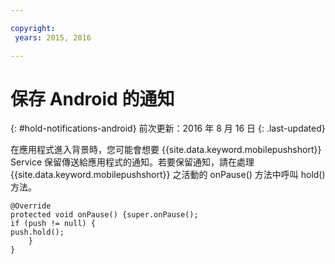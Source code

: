 ```yaml
---

copyright:
 years: 2015, 2016

---
```


# 保存 Android 的通知
{: #hold-notifications-android}
前次更新：2016 年 8 月 16 日
{: .last-updated}

在應用程式進入背景時，您可能會想要 {{site.data.keyword.mobilepushshort}} Service 保留傳送給應用程式的通知。若要保留通知，請在處理 {{site.data.keyword.mobilepushshort}} 之活動的 onPause() 方法中呼叫 hold() 方法。

```
@Override
protected void onPause() {super.onPause();
if (push != null) {
push.hold();
    }
} 
```

